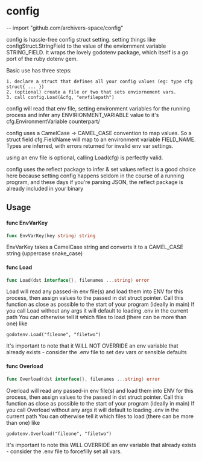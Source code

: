 # config
--
    import "github.com/archivers-space/config"

config is hassle-free config struct setting. setting things like
configStruct.StringField to the value of the enviornment variable STRING_FIELD.
It wraps the lovely godotenv package, which itself is a go port of the ruby
dotenv gem.

Basic use has three steps:

    1. declare a struct that defines all your config values (eg: type cfg struct{ ... })
    2. (optional) create a file or two that sets enviornement vars.
    3. call config.Load(&cfg, "envfilepath")

config will read that env file, setting environment variables for the running
process and infer any ENVIRIONMENT_VARIABLE value to it's
cfg.EnvironmentVariable counterpart/

config uses a CamelCase -> CAMEL_CASE convention to map values. So a struct
field cfg.FieldName will map to an environment variable FIELD_NAME. Types are
inferred, with errors returned for invalid env var settings.

using an env file is optional, calling Load(cfg) is perfectly valid.

config uses the reflect package to infer & set values reflect is a good choice
here because setting config happens seldom in the course of a running program,
and these days if you're parsing JSON, the reflect package is already included
in your binary

## Usage

#### func  EnvVarKey

```go
func EnvVarKey(key string) string
```
EnvVarKey takes a CamelCase string and converts it to a CAMEL_CASE string
(uppercase snake_case)

#### func  Load

```go
func Load(dst interface{}, filenames ...string) error
```
Load will read any passed-in env file(s) and load them into ENV for this
process, then assign values to the passed in dst struct pointer. Call this
function as close as possible to the start of your program (ideally in main) If
you call Load without any args it will default to loading .env in the current
path You can otherwise tell it which files to load (there can be more than one)
like

    godotenv.Load("fileone", "filetwo")

It's important to note that it WILL NOT OVERRIDE an env variable that already
exists - consider the .env file to set dev vars or sensible defaults

#### func  Overload

```go
func Overload(dst interface{}, filenames ...string) error
```
Overload will read any passed-in env file(s) and load them into ENV for this
process, then assign values to the passed in dst struct pointer. Call this
function as close as possible to the start of your program (ideally in main) If
you call Overload without any args it will default to loading .env in the
current path You can otherwise tell it which files to load (there can be more
than one) like

    godotenv.Overload("fileone", "filetwo")

It's important to note this WILL OVERRIDE an env variable that already exists -
consider the .env file to forcefilly set all vars.
